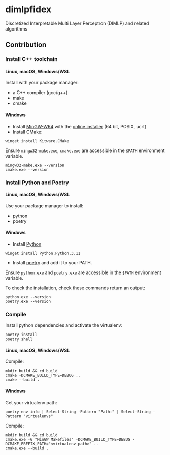 # dimlpfidex
Discretized Interpretable Multi Layer Perceptron (DIMLP) and related algorithms

## Contribution

### Install C++ toolchain

#### Linux, macOS, Windows/WSL

Install with your package manager:

* a C++ compiler (gcc/g++)
* make
* cmake

#### Windows

* Install [MinGW-W64](https://www.mingw-w64.org/) with the [online installer](https://github.com/Vuniverse0/mingwInstaller/releases) (64 bit, POSIX, ucrt)
* Install CMake:

```shell
winget install Kitware.CMake
```

Ensure `mingw32-make.exe`, `cmake.exe` are accessible in the `$PATH` environment variable.

```shell
mingw32-make.exe --version
cmake.exe --version
```

### Install Python and Poetry

#### Linux, macOS, Windows/WSL

Use your package manager to install:

* python
* poetry

#### Windows

* Install [Python](https://www.python.org/)

```shell
winget install Python.Python.3.11
```

* Install [poetry](https://python-poetry.org/docs/#installation) and add it to your PATH.

Ensure `python.exe` and `poetry.exe` are accessible in the `$PATH` environment variable.

To check the installation, check these commands return an output:

```shell
python.exe --version
poetry.exe --version
```

### Compile

Install python dependencies and activate the virtualenv:

```shell
poetry install
poetry shell
```

#### Linux, macOS, Windows/WSL

Compile:
```
mkdir build && cd build
cmake -DCMAKE_BUILD_TYPE=DEBUG ..
cmake --build .
```

#### Windows

Get your virtualenv path:
```shell
poetry env info | Select-String -Pattern "Path:" | Select-String -Pattern "virtualenvs"
```

Compile:
```shell
mkdir build && cd build
cmake.exe -G "MinGW Makefiles" -DCMAKE_BUILD_TYPE=DEBUG -DCMAKE_PREFIX_PATH="<virtualenv path>" ..
cmake.exe --build .
```
